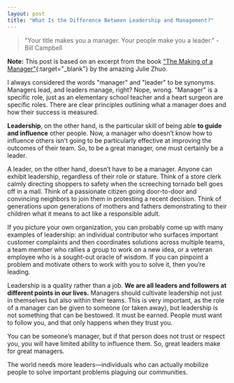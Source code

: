 ```yaml
---
layout: post
title: "What Is the Difference Between Leadership and Management?"
---
```


> "Your title makes you a manager. Your people make you a leader." - Bill Campbell

**Note:** This post is based on an excerpt from the book ["The Making of a Manager"](https://www.amazon.ca/Making-Manager-What-Everyone-Looks/dp/0735219567){:target="\_blank"} by the amazing Julie Zhuo.

I always considered the words "manager" and "leader" to be synonyms. Managers lead, and leaders manage, right? Nope, wrong. "Manager" is a specific role, just as an elementary school teacher and a heart surgeon are specific roles. There are clear principles outlining what a manager does and how their success is measured.

**Leadership**, on the other hand, is the particular skill of being able **to guide and influence** other people. Now, a manager who doesn’t know how to influence others isn’t going to be particularly effective at improving the outcomes of their team. So, to be a great manager, one must certainly be a leader.

A leader, on the other hand, doesn’t have to be a manager. Anyone can exhibit leadership, regardless of their role or stature. Think of a store clerk calmly directing shoppers to safety when the screeching tornado bell goes off in a mall. Think of a passionate citizen going door-to-door and convincing neighbors to join them in protesting a recent decision. Think of generations upon generations of mothers and fathers demonstrating to their children what it means to act like a responsible adult.

If you picture your own organization, you can probably come up with many examples of leadership: an individual contributor who surfaces important customer complaints and then coordinates solutions across multiple teams, a team member who rallies a group to work on a new idea, or a veteran employee who is a sought-out oracle of wisdom. If you can pinpoint a problem and motivate others to work with you to solve it, then you’re leading.

Leadership is a quality rather than a job. **We are all leaders and followers at different points in our lives.** Managers should cultivate leadership not just in themselves but also within their teams. This is very important, as the role of a manager can be given to someone (or taken away), but leadership is not something that can be bestowed. It must be earned. People must want to follow you, and that only happens when they trust you.

You can be someone’s manager, but if that person does not trust or respect you, you will have limited ability to influence them. So, great leaders make for great managers.

The world needs more leaders—individuals who can actually mobilize people to solve important problems plaguing our communities.
